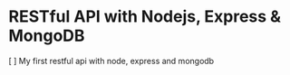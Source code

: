 # RESTful API with Nodejs, Express & MongoDB
[ ]  My first restful api with node, express and mongodb




